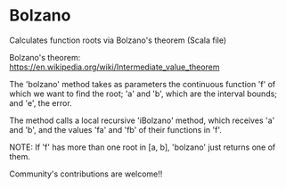# Bolzano

Calculates function roots via Bolzano's theorem (Scala file)

Bolzano's theorem: https://en.wikipedia.org/wiki/Intermediate_value_theorem

The 'bolzano' method takes as parameters the continuous function 'f' of which we want to find the root; 'a' and 'b', which are the interval bounds; and 'e', the error.

The method calls a local recursive 'iBolzano' method, which receives 'a' and 'b', and the values 'fa' and 'fb' of their functions in 'f'.

NOTE: If 'f' has more than one root in [a, b], 'bolzano' just returns one of them.

Community's contributions are welcome!!
